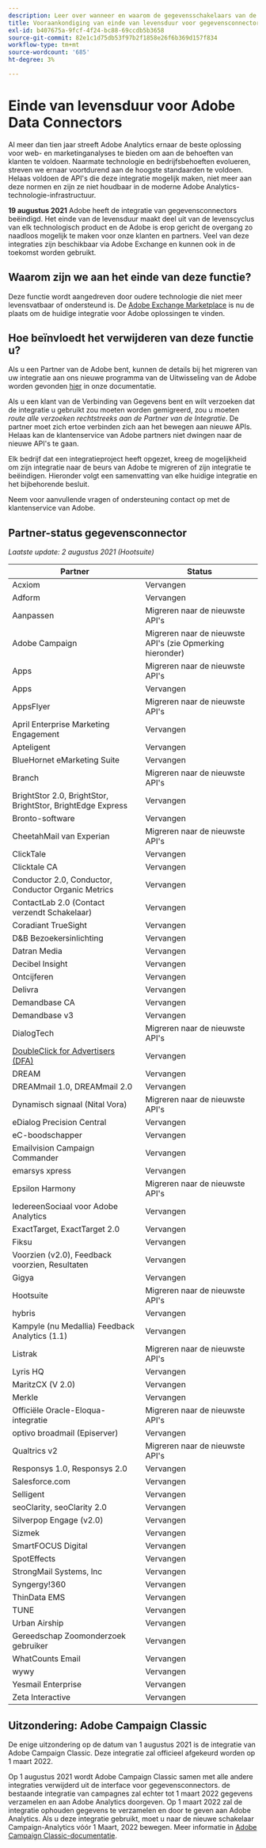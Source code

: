 ```yaml
---
description: Leer over wanneer en waarom de gegevensschakelaars van de Analyse zullen eind-van-leven worden.
title: Vooraankondiging van einde van levensduur voor gegevensconnectors van Analytics
exl-id: b407675a-9fcf-4f24-bc88-69ccdb5b3658
source-git-commit: 82e1c1d75db53f97b2f1858e26f6b369d157f834
workflow-type: tm+mt
source-wordcount: '685'
ht-degree: 3%

---
```


# Einde van levensduur voor Adobe Data Connectors

Al meer dan tien jaar streeft Adobe Analytics ernaar de beste oplossing voor web- en marketinganalyses te bieden om aan de behoeften van klanten te voldoen. Naarmate technologie en bedrijfsbehoeften evolueren, streven we ernaar voortdurend aan de hoogste standaarden te voldoen.  Helaas voldoen de API&#39;s die deze integratie mogelijk maken, niet meer aan deze normen en zijn ze niet houdbaar in de moderne Adobe Analytics-technologie-infrastructuur.

**19 augustus 2021** Adobe heeft de integratie van gegevensconnectors beëindigd. Het einde van de levensduur maakt deel uit van de levenscyclus van elk technologisch product en de Adobe is erop gericht de overgang zo naadloos mogelijk te maken voor onze klanten en partners. Veel van deze integraties zijn beschikbaar via Adobe Exchange en kunnen ook in de toekomst worden gebruikt.

## Waarom zijn we aan het einde van deze functie?

Deze functie wordt aangedreven door oudere technologie die niet meer levensvatbaar of ondersteund is. De [Adobe Exchange Marketplace](https://exchange.adobe.com/experiencecloud.analytics.html#product) is nu de plaats om de huidige integratie voor Adobe oplossingen te vinden.

## Hoe beïnvloedt het verwijderen van deze functie u?

Als u een Partner van de Adobe bent, kunnen de details bij het migreren van uw integratie aan ons nieuwe programma van de Uitwisseling van de Adobe worden gevonden [hier](https://adobeexchangeec.zendesk.com/hc/en-us/articles/360003867071-Adobe-Analytics-Integration-Tools) in onze documentatie.

Als u een klant van de Verbinding van Gegevens bent en wilt verzoeken dat de integratie u gebruikt zou moeten worden gemigreerd, zou u moeten *route alle verzoeken rechtstreeks aan de Partner van de Integratie*. De partner moet zich ertoe verbinden zich aan het bewegen aan nieuwe APIs. Helaas kan de klantenservice van Adobe partners niet dwingen naar de nieuwe API&#39;s te gaan.

Elk bedrijf dat een integratieproject heeft opgezet, kreeg de mogelijkheid om zijn integratie naar de beurs van Adobe te migreren of zijn integratie te beëindigen. Hieronder volgt een samenvatting van elke huidige integratie en het bijbehorende besluit.

Neem voor aanvullende vragen of ondersteuning contact op met de klantenservice van Adobe.

## Partner-status gegevensconnector

*Laatste update: 2 augustus 2021 (Hootsuite)*

| Partner | Status |
| --- | --- |
| Acxiom | Vervangen |
| Adform | Vervangen |
| Aanpassen | Migreren naar de nieuwste API&#39;s |
| Adobe Campaign | Migreren naar de nieuwste API&#39;s (zie Opmerking hieronder) |
| Apps | Migreren naar de nieuwste API&#39;s |
| Apps | Vervangen |
| AppsFlyer | Migreren naar de nieuwste API&#39;s |
| April Enterprise Marketing Engagement | Vervangen |
| Apteligent | Vervangen |
| BlueHornet eMarketing Suite | Vervangen |
| Branch | Migreren naar de nieuwste API&#39;s |
| BrightStor 2.0, BrightStor, BrightStor, BrightEdge Express | Vervangen |
| Bronto-software | Vervangen |
| CheetahMail van Experian | Migreren naar de nieuwste API&#39;s |
| ClickTale | Vervangen |
| Clicktale CA | Vervangen |
| Conductor 2.0, Conductor, Conductor Organic Metrics | Vervangen |
| ContactLab 2.0 (Contact verzendt Schakelaar) | Vervangen |
| Coradiant TrueSight | Vervangen |
| D&amp;B Bezoekersinlichting | Vervangen |
| Datran Media | Vervangen |
| Decibel Insight | Vervangen |
| Ontcijferen | Vervangen |
| Delivra | Vervangen |
| Demandbase CA | Vervangen |
| Demandbase v3 | Vervangen |
| DialogTech | Migreren naar de nieuwste API&#39;s |
| [DoubleClick for Advertisers (DFA)](/help/import/data-connectors/dfa-data-connector-analytics/dfa-eol.md) | Vervangen |
| DREAM | Vervangen |
| DREAMmail 1.0, DREAMmail 2.0 | Vervangen |
| Dynamisch signaal (Nital Vora) | Migreren naar de nieuwste API&#39;s |
| eDialog Precision Central | Vervangen |
| eC-boodschapper | Vervangen |
| Emailvision Campaign Commander | Vervangen |
| emarsys xpress | Vervangen |
| Epsilon Harmony | Migreren naar de nieuwste API&#39;s |
| IedereenSociaal voor Adobe Analytics | Vervangen |
| ExactTarget, ExactTarget 2.0 | Vervangen |
| Fiksu | Vervangen |
| Voorzien (v2.0), Feedback voorzien, Resultaten | Vervangen |
| Gigya | Vervangen |
| Hootsuite | Migreren naar de nieuwste API&#39;s |
| hybris | Vervangen |
| Kampyle (nu Medallia) Feedback Analytics (1.1) | Vervangen |
| Listrak | Migreren naar de nieuwste API&#39;s |
| Lyris HQ | Vervangen |
| MaritzCX (V 2.0) | Vervangen |
| Merkle | Vervangen |
| Officiële Oracle-Eloqua-integratie | Migreren naar de nieuwste API&#39;s |
| optivo broadmail (Episerver) | Vervangen |
| Qualtrics v2 | Migreren naar de nieuwste API&#39;s |
| Responsys 1.0, Responsys 2.0 | Vervangen |
| Salesforce.com | Vervangen |
| Selligent | Vervangen |
| seoClarity, seoClarity 2.0 | Vervangen |
| Silverpop Engage (v2.0) | Vervangen |
| Sizmek | Vervangen |
| SmartFOCUS Digital | Vervangen |
| SpotEffects | Vervangen |
| StrongMail Systems, Inc | Vervangen |
| Syngergy!360 | Vervangen |
| ThinData EMS | Vervangen |
| TUNE | Vervangen |
| Urban Airship | Vervangen |
| Gereedschap Zoomonderzoek gebruiker | Vervangen |
| WhatCounts Email | Vervangen |
| wywy | Vervangen |
| Yesmail Enterprise | Vervangen |
| Zeta Interactive | Vervangen |

## Uitzondering: Adobe Campaign Classic

De enige uitzondering op de datum van 1 augustus 2021 is de integratie van Adobe Campaign Classic. Deze integratie zal officieel afgekeurd worden op 1 maart 2022.

Op 1 augustus 2021 wordt Adobe Campaign Classic samen met alle andere integraties verwijderd uit de interface voor gegevensconnectors. de bestaande integratie van campagnes zal echter tot 1 maart 2022 gegevens verzamelen en aan Adobe Analytics doorgeven. Op 1 maart 2022 zal de integratie ophouden gegevens te verzamelen en door te geven aan Adobe Analytics. Als u deze integratie gebruikt, moet u naar de nieuwe schakelaar Campaign-Analytics vóór 1 Maart, 2022 bewegen. Meer informatie in [Adobe Campaign Classic-documentatie](https://experienceleague.adobe.com/docs/campaign-classic/using/release-notes/aa-connector-migration.html).
